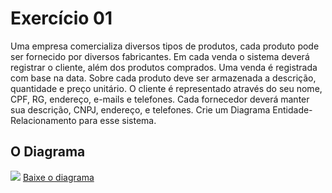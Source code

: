 <h1> Exercício 01 </h1>
<p>
  Uma empresa comercializa diversos tipos de produtos, cada produto pode ser fornecido por diversos fabricantes. Em cada venda o sistema deverá registrar o cliente, além dos produtos comprados.
  Uma venda é registrada com base na data. Sobre cada produto deve ser armazenada a descrição, quantidade e preço unitário. O cliente é representado através do seu nome, CPF, RG, endereço, e-mails e telefones. Cada fornecedor deverá manter sua descrição, CNPJ, endereço, e telefones.
  Crie um Diagrama Entidade-Relacionamento para esse sistema.
</p>
<h2> O Diagrama </h2>
<img src = "https://user-images.githubusercontent.com/59178745/191405294-cfd45c0f-e11f-4d81-bcea-397c0f9715d4.png">
<a href = "https://github.com/josec-junior/UEPB/blob/main/BancoDeDadosI_2022.2/Exercicios/ModeloConceitual/Exercicio01/Exercicio01_Empresa.brM3?raw=true"> Baixe o diagrama </a>
